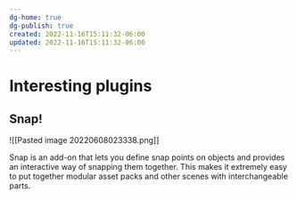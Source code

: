```yaml
---
dg-home: true
dg-publish: true
created: 2022-11-16T15:11:32-06:00
updated: 2022-11-16T15:11:32-06:00
---
```


# Interesting plugins
## Snap!
![[Pasted image 20220608023338.png]]

Snap is an add-on that lets you define snap points on objects and provides an interactive way of snapping them together. This makes it extremely easy to put together modular asset packs and other scenes with interchangeable parts.

